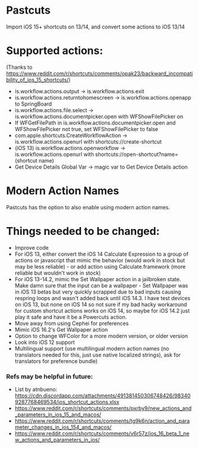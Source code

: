 # Pastcuts
Import iOS 15+ shortcuts on 13/14, and convert some actions to iOS 13/14

# Supported actions:

(Thanks to https://www.reddit.com/r/shortcuts/comments/opak23/backward_incompatibility_of_ios_15_shortcuts/)

- is.workflow.actions.output -> is.workflow.actions.exit
- is.workflow.actions.returntohomescreen -> is.workflow.actions.openapp to SpringBoard
- is.workflow.actions.file.select -> is.workflow.actions.documentpicker.open with WFShowFilePicker on
- If WFGetFilePath in is.workflow.actions.documentpicker.open and WFShowFilePicker not true, set WFShowFilePicker to false
- com.apple.shortcuts.CreateWorkflowAction -> is.workflow.actions.openurl with shortcuts://create-shortcut
- (iOS 13) is.workflow.actions.openworkflow -> is.workflow.actions.openurl with shortcuts://open-shortcut?name=(shortcut name)
- Get Device Details Global Var -> magic var to Get Device Details action

# Modern Action Names

Pastcuts has the option to also enable using modern action names.

# Things needed to be changed:

- Improve code
- For iOS 13, either convert the iOS 14 Calculate Expression to a group of actions or javascript that mimic the behavior (would work in stock but may be less reliable) - or add action using Calculate.framework (more reliable but wouldn't work in stock)
- For iOS 13-14.2, mimic the Set Wallpaper action in a jailbroken state. Make damn sure that the input can be a wallpaper - Set Wallpaper was in iOS 13 betas but very quickly scrapped due to bad inputs causing respring loops and wasn't added back until iOS 14.3. I have test devices on iOS 13, but none on iOS 14 so not sure if my bad hacky workaround for custom shortcut actions works on iOS 14, so maybe for iOS 14.2 just play it safe and have it be a Powercuts action.
- Move away from using Cephei for preferences
- Mimic iOS 16.2's Get Wallpaper action
- Option to change WFColor for a more modern version, or older version
- Look into iOS 12 support
- Multilingual support (use multilingual modern action names (no translators needed for this, just use native localized strings), ask for translators for preference bundle)


### Refs may be helpful in future:

- List by atnbueno: https://cdn.discordapp.com/attachments/491381450306748426/983409287768469534/ios_shortcut_actions.xlsx
- https://www.reddit.com/r/shortcuts/comments/pxrby9/new_actions_and_parameters_in_ios_15_and_macos/
- https://www.reddit.com/r/shortcuts/comments/tg9k6n/action_and_parameter_changes_in_ios_154_and_macos/
- https://www.reddit.com/r/shortcuts/comments/v6r57z/ios_16_beta_1_new_actions_and_parameters_in_ios/
